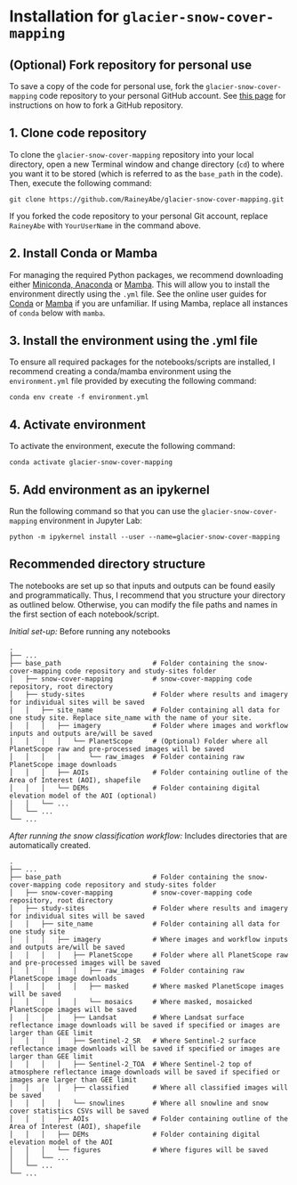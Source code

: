 # Installation for `glacier-snow-cover-mapping`

## (Optional) Fork repository for personal use
To save a copy of the code for personal use, fork the `glacier-snow-cover-mapping` code repository to your personal GitHub account. See [this page](https://docs.github.com/en/get-started/quickstart/fork-a-repo) for instructions on how to fork a GitHub repository.

## 1. Clone code repository
To clone the `glacier-snow-cover-mapping` repository into your local directory, open a new Terminal window and change directory (`cd`) to where you want it to be stored (which is referred to as the `base_path` in the code). Then, execute the following command:

`git clone https://github.com/RaineyAbe/glacier-snow-cover-mapping.git`

If you forked the code repository to your personal Git account, replace `RaineyAbe` with `YourUserName` in the command above.

## 2. Install Conda or Mamba
For managing the required Python packages, we recommend downloading either [Miniconda, Anaconda](https://conda.io/projects/conda/en/latest/user-guide/install/macos.html) or [Mamba](https://mamba.readthedocs.io/en/latest/index.html). This will allow you to install the environment directly using the `.yml` file. See the online user guides for [Conda](https://conda.io/projects/conda/en/latest/user-guide/getting-started.html) or [Mamba](https://mamba.readthedocs.io/en/latest/user_guide/mamba.html) if you are unfamiliar. If using Mamba, replace all instances of `conda` below with `mamba`.

## 3. Install the environment using the .yml file
To ensure all required packages for the notebooks/scripts are installed, I recommend creating a conda/mamba environment using the `environment.yml` file provided by executing the following command:

`conda env create -f environment.yml`

## 4. Activate environment
To activate the environment, execute the following command:

`conda activate glacier-snow-cover-mapping`

## 5. Add environment as an ipykernel

Run the following command so that you can use the `glacier-snow-cover-mapping` environment in Jupyter Lab:

`python -m ipykernel install --user --name=glacier-snow-cover-mapping`

## Recommended directory structure
The notebooks are set up so that inputs and outputs can be found easily and programmatically. Thus, I recommend that you structure your directory as outlined below. Otherwise, you can modify the file paths and names in the first section of each notebook/script.

_Initial set-up:_ Before running any notebooks

    .
    ├── ...
    ├── base_path                       # Folder containing the snow-cover-mapping code repository and study-sites folder
    │   ├── snow-cover-mapping          # snow-cover-mapping code repository, root directory
    │   ├── study-sites                 # Folder where results and imagery for individual sites will be saved
    │   │   ├── site_name               # Folder containing all data for one study site. Replace site_name with the name of your site.
    │   │   │   ├── imagery             # Folder where images and workflow inputs and outputs are/will be saved
    │   │   │   │   └── PlanetScope     # (Optional) Folder where all PlanetScope raw and pre-processed images will be saved
    │   │   │   │       └── raw_images  # Folder containing raw PlanetScope image downloads
    │   │   │   ├── AOIs                # Folder containing outline of the Area of Interest (AOI), shapefile
    │   │   │   └── DEMs                # Folder containing digital elevation model of the AOI (optional)
    │   │   └── ...
    │   └── ...
    └── ...

_After running the snow classification workflow:_ Includes directories that are automatically created.

    .
    ├── ...
    ├── base_path                       # Folder containing the snow-cover-mapping code repository and study-sites folder
    │   ├── snow-cover-mapping          # snow-cover-mapping code repository, root directory
    │   ├── study-sites                 # Folder where results and imagery for individual sites will be saved
    │   │   ├── site_name               # Folder containing all data for one study site
    │   │   │   ├── imagery             # Where images and workflow inputs and outputs are/will be saved
    │   │   │   │   ├── PlanetScope     # Folder where all PlanetScope raw and pre-processed images will be saved
    │   │   │   │   │   ├── raw_images  # Folder containing raw PlanetScope image downloads
    │   │   │   │   │   ├── masked      # Where masked PlanetScope images will be saved
    │   │   │   │   │   └── mosaics     # Where masked, mosaicked PlanetScope images will be saved
    │   │   │   │   ├── Landsat         # Where Landsat surface reflectance image downloads will be saved if specified or images are larger than GEE limit
    │   │   │   │   ├── Sentinel-2_SR   # Where Sentinel-2 surface reflectance image downloads will be saved if specified or images are larger than GEE limit
    │   │   │   │   ├── Sentinel-2_TOA  # Where Sentinel-2 top of atmosphere reflectance image downloads will be saved if specified or images are larger than GEE limit
    │   │   │   │   ├── classified      # Where all classified images will be saved
    │   │   │   │   └── snowlines       # Where all snowline and snow cover statistics CSVs will be saved
    │   │   │   ├── AOIs                # Folder containing outline of the Area of Interest (AOI), shapefile
    │   │   │   ├── DEMs                # Folder containing digital elevation model of the AOI
    │   │   │   └── figures             # Where figures will be saved
    │   │   └── ...
    │   └── ...
    └── ...

